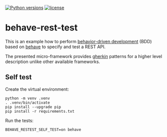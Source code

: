 [![Python versions](https://img.shields.io/badge/python-3.11-blue.svg)](https://www.python.org/downloads/)
[![license](https://img.shields.io/badge/License-MIT-blue.svg)](https://opensource.org/licenses/MIT)

# behave-rest-test

This is an example how to perform
[behavior-driven development](https://en.wikipedia.org/wiki/Behavior-driven_development) (BDD)
based on [behave](https://github.com/behave/behave)
to specify and test a REST API.

The presented micro-framework provides [gherkin](https://cucumber.io/docs/gherkin/reference/)
patterns for a higher level description unlike other available frameworks.

## Self test

Create the virtual environment:
```
python -m venv .venv
. .venv/bin/activate
pip install --upgrade pip
pip install -r requirements.txt
```

Run the tests:
```
BEHAVE_RESTEST_SELF_TEST=on behave
```
